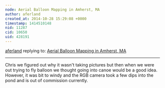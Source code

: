 ```yaml
---
node: Aerial Balloon Mapping in Amherst, MA
author: aferland
created_at: 2014-10-28 15:29:08 +0000
timestamp: 1414510148
nid: 11287
cid: 10650
uid: 428191
---
```




[aferland](../profile/aferland) replying to: [Aerial Balloon Mapping in Amherst, MA](../notes/aferland/10-21-2014/aerial-balloon-mapping)

----
Chris we figured out why it wasn't taking pictures but then when we were out trying to fly balloon we thought going into canoe would be a good idea. However, it was bit to windy and the RGB camera took a few dips into the pond and is out of commission currently. 